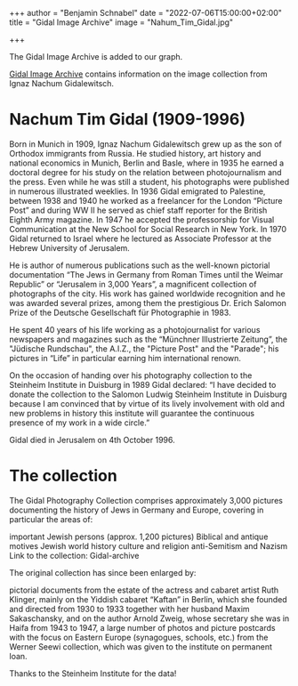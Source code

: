 +++
author = "Benjamin Schnabel"
date = "2022-07-06T15:00:00+02:00"
title = "Gidal Image Archive"
image = "Nahum_Tim_Gidal.jpg"

+++

The Gidal Image Archive is added to our graph.
<!--more-->

[Gidal Image Archive](http://www.steinheim-institut.de/wiki/index.php/Archive:Gidal-Bildarchiv) contains information 
on the image collection from Ignaz Nachum Gidalewitsch.

# Nachum Tim Gidal (1909-1996)

Born in Munich in 1909, Ignaz Nachum Gidalewitsch grew up as the son of Orthodox immigrants from Russia. He studied history, art history and national economics in Munich, Berlin and Basle, where in 1935 he earned a doctoral degree for his study on the relation between photojournalism and the press. Even while he was still a student, his photographs were published in numerous illustrated weeklies. In 1936 Gidal emigrated to Palestine, between 1938 and 1940 he worked as a freelancer for the London “Picture Post” and during WW II he served as chief staff reporter for the British Eighth Army magazine. In 1947 he accepted the professorship for Visual Communication at the New School for Social Research in New York. In 1970 Gidal returned to Israel where he lectured as Associate Professor at the Hebrew University of Jerusalem.

He is author of numerous publications such as the well-known pictorial documentation “The Jews in Germany from Roman Times until the Weimar Republic” or “Jerusalem in 3,000 Years”, a magnificent collection of photographs of the city. His work has gained worldwide recognition and he was awarded several prizes, among them the prestigious Dr. Erich Salomon Prize of the Deutsche Gesellschaft für Photographie in 1983.

He spent 40 years of his life working as a photojournalist for various newspapers and magazines such as the “Münchner Illustrierte Zeitung”, the "Jüdische Rundschau", the A.I.Z., the "Picture Post" and the "Parade"; his pictures in “Life” in particular earning him international renown.

On the occasion of handing over his photography collection to the Steinheim Institute in Duisburg in 1989 Gidal declared: “I have decided to donate the collection to the Salomon Ludwig Steinheim Institute in Duisburg because I am convinced that by virtue of its lively involvement with old and new problems in history this institute will guarantee the continuous presence of my work in a wide circle.”

Gidal died in Jerusalem on 4th October 1996.

# The collection

The Gidal Photography Collection comprises approximately 3,000 pictures documenting the history of Jews in Germany and Europe, covering in particular the areas of:

important Jewish persons (approx. 1,200 pictures)
Biblical and antique motives
Jewish world history
culture and religion
anti-Semitism and Nazism
Link to the collection: Gidal-archive

The original collection has since been enlarged by:

pictorial documents from the estate of the actress and cabaret artist Ruth Klinger, mainly on the Yiddish cabaret “Kaftan” in Berlin, which she founded and directed from 1930 to 1933 together with her husband Maxim Sakaschansky, and on the author Arnold Zweig, whose secretary she was in Haifa from 1943 to 1947,
a large number of photos and picture postcards with the focus on Eastern Europe (synagogues, schools, etc.) from the Werner Seewi collection, which was given to the institute on permanent loan.

Thanks to the Steinheim Institute for the data!